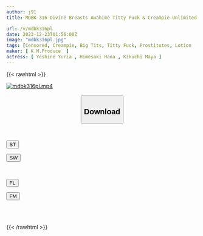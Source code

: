 ```yaml
---
author: j91
title: MDBK-316 Divine Breasts Awahime Titty Fuck & Creampie Unlimited! Soap Covered With Bubbles And Making Fun

url: /v/mdbk316pl
date: 2023-12-23T01:56:00Z
image: "mdbk316pl.jpg"
tags: [Censored, Creampie, Big Tits, Titty Fuck, Prostitutes, Lotion	]
maker: [ K.M.Produce  ]
actress: [ Yoshine Yuria , Himesaki Hana , Kikuchi Maya ]
---
```



{{< rawhtml >}}

<div class="video" data-videoid="1a13LMR7lZupLW">
    <a href="javascript:;">
        <img src="/v/mdbk316pl/mdbk316pl.jpg" width="WIDTH" height="HEIGHT" alt="mdbk316pl.mp4" loading="lazy">
    </a>
</div>

<script type="text/javascript" src="https://j91.asia/asset/on-demand-st.js"></script>

<br>
  <link rel="stylesheet" href="https://j91.asia/asset/bs5.css">
  
  <center>
  <button class="btn btn-primary" type="button" data-bs-toggle="collapse" data-bs-target=".multi-collapse" aria-expanded="false" aria-controls="multiCollapseExample1 multiCollapseExample2"><h2>Download</h2></button></center>
</p>
<div class="row">
  <div class="col">
    <div class="collapse multi-collapse" id="multiCollapseExample1">
      <div class="card card-body">
	      	      <br>
<div class="buttons">  
<p><a href="https://streamtape.to/v/1a13LMR7lZupLW" target="_blank"><button class="btn-hover color-3"><i class="fa fa-download"></i> ST</button></a></p>
<p><a href="https://flaswish.com/95azzygycqja" target="_blank"><button class="btn-hover color-2"><i class="fa fa-download"></i> SW</button></a></p></div>
    </div>
  </div>
</div>
  <div class="col">
    <div class="collapse multi-collapse" id="multiCollapseExample2">
      <div class="card card-body">
	      <br>
<div class="buttons">
<p><a href="javascript:;" target="_blank"><button class="btn-hover color-9"><i class="fa fa-download"></i> FL</button></a></p>
<p><a href="javascript:;" target="_blank"><button class="btn-hover color-8"><i class="fa fa-download"></i> FM</button></a></p></div>
<br><br>
      </div>
    </div>
  </div>
</div>

{{< /rawhtml >}}